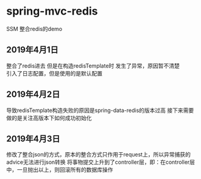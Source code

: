 # spring-mvc-redis
SSM 整合redis的demo

## 2019年4月1日<br/>
整合了redis进去 但是在构造redisTemplate时 发生了异常，原因暂不清楚
<br />
引入了日志配置，但是使用的是默认配置

## 2019年4月2日<br/>
导致redisTemplate构造失败的原因是spring-data-redis的版本过高
接下来需要做的是关注高版本下如何成功初始化

## 2019年4月3日<br />
修改了整合json的方式，原本的整合方式只作用于request上，所以异常捕获的advice无法进行json转换
将事物提交上升到了controller层，即：在controller层中，一旦抛出以上，则回滚所有的数据库操作

